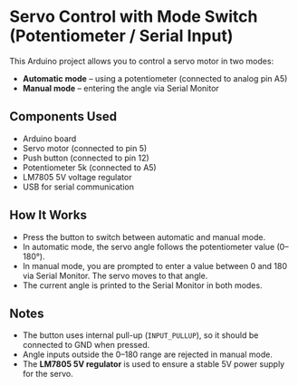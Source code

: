 # Servo Control with Mode Switch (Potentiometer / Serial Input)

This Arduino project allows you to control a servo motor in two modes:

- **Automatic mode** – using a potentiometer (connected to analog pin A5)
- **Manual mode** – entering the angle via Serial Monitor

## Components Used

- Arduino board
- Servo motor (connected to pin 5)
- Push button (connected to pin 12)
- Potentiometer 5k (connected to A5)
- LM7805 5V voltage regulator
- USB for serial communication

## How It Works

- Press the button to switch between automatic and manual mode.
- In automatic mode, the servo angle follows the potentiometer value (0–180°).
- In manual mode, you are prompted to enter a value between 0 and 180 via Serial Monitor. The servo moves to that angle.
- The current angle is printed to the Serial Monitor in both modes.

## Notes

- The button uses internal pull-up (`INPUT_PULLUP`), so it should be connected to GND when pressed.
- Angle inputs outside the 0–180 range are rejected in manual mode.
- The **LM7805 5V regulator** is used to ensure a stable 5V power supply for the servo.
